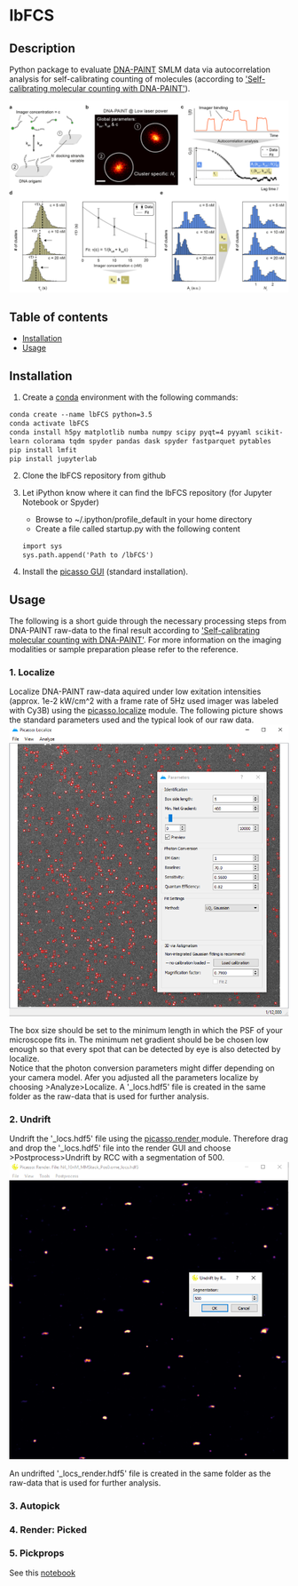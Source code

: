# lbFCS

## Description
Python package to evaluate [DNA-PAINT][paint] SMLM data via autocorrelation analysis for self-calibrating counting of molecules (according to ['Self-calibrating molecular counting
with DNA-PAINT'][paper]). 

![principle](/docs/figures/principle.png)

## Table of contents
* [Installation](#installation)
* [Usage](#usage)

## Installation
1. Create a [conda][conda] environment with the following commands:
```
conda create --name lbFCS python=3.5
conda activate lbFCS
conda install h5py matplotlib numba numpy scipy pyqt=4 pyyaml scikit-learn colorama tqdm spyder pandas dask spyder fastparquet pytables
pip install lmfit
pip install jupyterlab
```

2. Clone the lbFCS repository from github

3. Let iPython know where it can find the lbFCS repository (for Jupyter Notebook or Spyder)
   * Browse to ~/.ipython/profile_default in your home directory
   * Create a file called startup.py with the following content
   ```
   import sys
   sys.path.append('Path to /lbFCS')
   ```
4. Install the [picasso GUI](https://github.com/jungmannlab/picasso) (standard installation).

## Usage
The following is a short guide through the necessary processing steps from DNA-PAINT raw-data to the final result according to ['Self-calibrating molecular counting
with DNA-PAINT'][paper]. For more information on the imaging modalities or sample preparation please refer to the reference. 

### 1. Localize
Localize DNA-PAINT raw-data aquired under low exitation intensities (approx. 1e-2 kW/cm^2 with a frame rate of 5Hz used imager was labeled with Cy3B) using the [picasso.localize](https://picassosr.readthedocs.io/en/latest/localize.html) module. 
The following picture shows the standard parameters used and the typical look of our raw data. 
![localize](/docs/figures/localize.PNG)

The box size should be set to the minimum length in which the PSF of your microscope fits in. 
The minimum net gradient should be be chosen low enough so that every spot that can be detected by eye is also detected by localize.  
Notice that the photon conversion parameters might differ depending on your camera model. 
Afer you adjusted all the parameters localize by choosing >Analyze>Localize. A '_locs.hdf5' file is created in the same folder as the raw-data that is used for further analysis.

### 2. Undrift
Undrift the '_locs.hdf5' file using the [picasso.render ](https://picassosr.readthedocs.io/en/latest/render.html) module.
Therefore drag and drop the '_locs.hdf5' file into the render GUI and choose >Postprocess>Undrift by RCC with a segmentation of 500. 
![undrift](/docs/figures/undrift.PNG)

An undrifted '_locs_render.hdf5' file is created in the same folder as the raw-data that is used for further analysis.
### 3. Autopick

### 4. Render: Picked

### 5. Pickprops
See this [notebook](/scripts/notebooks/call_autopick.ipynb)


[paint]:https://www.nature.com/articles/nprot.2017.024
[paper]:http://not-known-yet.com
[conda]:https://docs.conda.io/projects/conda/en/latest/user-guide/getting-started.html
